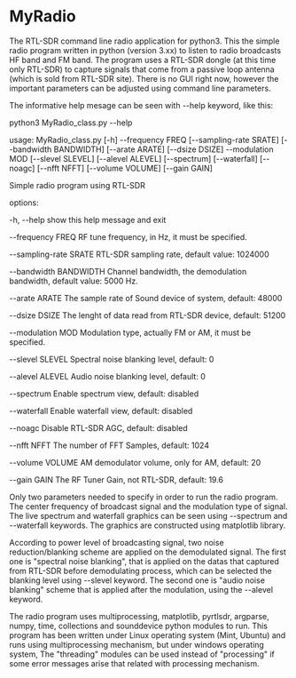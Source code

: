 # MyRadio
The RTL-SDR command line radio application for python3. 
This the simple radio program written in python (version 3.xx) to listen to radio broadcasts HF band and FM band. 
The program uses a RTL-SDR dongle (at this time only RTL-SDR) to capture signals that come
from a passive loop antenna (which is sold from RTL-SDR site). There is no GUI right now, however the important parameters can be 
adjusted using command line parameters. 

The informative help mesage can be seen with --help keyword, like this:

python3 MyRadio_class.py --help

usage: MyRadio_class.py [-h] --frequency FREQ [--sampling-rate SRATE]
                        [--bandwidth BANDWIDTH] [--arate ARATE]
                        [--dsize DSIZE] --modulation MOD [--slevel SLEVEL]
                        [--alevel ALEVEL] [--spectrum] [--waterfall] [--noagc]
                        [--nfft NFFT] [--volume VOLUME] [--gain GAIN]

Simple radio program using RTL-SDR

options:

  -h, --help            show this help message and exit
  
  --frequency FREQ      RF tune frequency, in Hz, it must be specified.
  
  --sampling-rate SRATE
                        RTL-SDR sampling rate, default value: 1024000
                        
  --bandwidth BANDWIDTH
                        Channel bandwidth, the demodulation bandwidth, default value: 5000 Hz.
                        
  --arate ARATE         The sample rate of Sound device of system, default: 48000 
  
  --dsize DSIZE         The lenght of data read from RTL-SDR device, default: 51200
  
  --modulation MOD      Modulation type, actually FM or AM, it must be specified.
  
  --slevel SLEVEL       Spectral noise blanking level, default: 0
  
  --alevel ALEVEL       Audio noise blanking level, default: 0
  
  --spectrum            Enable spectrum view, default: disabled
  
  --waterfall           Enable waterfall view, default: disabled
  
  --noagc               Disable RTL-SDR AGC, default: disabled
  
  --nfft NFFT           The number of FFT Samples, default: 1024
  
  --volume VOLUME       AM demodulator volume, only for AM, default: 20
  
  --gain GAIN           The RF Tuner Gain, not RTL-SDR, default: 19.6 

Only two parameters needed to specify in order to run the radio program. The center frequency of broadcast signal and the modulation 
type of signal. The live spectrum and waterfall graphics can be seen using --spectrum and --waterfall keywords. The graphics are constructed
using matplotlib library. 

According to power level of broadcasting signal, two noise reduction/blanking scheme are applied on the demodulated signal. The first one is 
"spectral noise blanking", that is applied on the datas that captured from RTL-SDR before demodulating process, which can be selected the 
blanking level using --slevel keyword. The second one is "audio noise blanking" scheme that is applied after the modulation, using the --alevel 
keyword. 

The radio program uses multiprocessing, matplotlib, pyrtlsdr, argparse, numpy, time, collections and sounddevice python modules to run. 
This program has been written under Linux operating system (Mint, Ubuntu) and runs using multiprocessing mechanism, but under windows operating
system, The "threading" modules can be used instead of "processing" if some error messages arise that related with processing mechanism.
